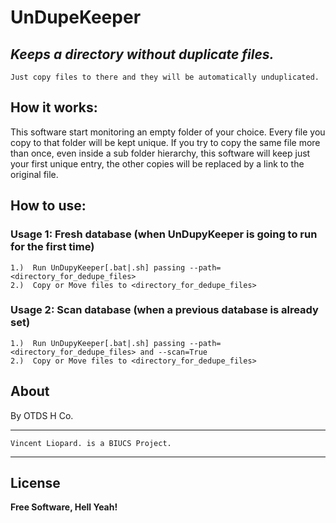 # UnDupeKeeper
*Keeps a directory without duplicate files.*
--
    Just copy files to there and they will be automatically unduplicated.
## How it works:
This software start monitoring an empty folder of your choice. Every file you copy to that folder will be kept unique. If you try to copy the same file more than once, even inside a sub folder hierarchy, this software will keep just your first unique entry, the other copies will be replaced by a link to the original file.
## How to use:
### Usage 1: Fresh database (when UnDupyKeeper is going to run for the first time)
```
1.)  Run UnDupyKeeper[.bat|.sh] passing --path=<directory_for_dedupe_files>  
2.)  Copy or Move files to <directory_for_dedupe_files>
```
### Usage 2: Scan database (when a previous database is already set)
```
1.)  Run UnDupyKeeper[.bat|.sh] passing --path=<directory_for_dedupe_files> and --scan=True  
2.)  Copy or Move files to <directory_for_dedupe_files>
```
## About
By OTDS H Co.
___
    Vincent Liopard. is a BIUCS Project.
___
## License
**Free Software, Hell Yeah!**